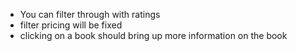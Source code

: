 - You can filter through with ratings
- filter pricing will be fixed
- clicking on a book should bring up more information on the book
